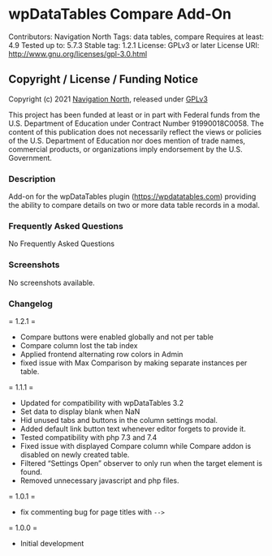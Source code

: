 # wpDataTables Compare Add-On #

Contributors: Navigation North
Tags: data tables, compare
Requires at least: 4.9
Tested up to: 5.7.3
Stable tag: 1.2.1
License: GPLv3 or later
License URI: http://www.gnu.org/licenses/gpl-3.0.html

## Copyright / License / Funding Notice

Copyright (c) 2021 [Navigation North](https://navigationnorth.com), released under [GPLv3](LICENSE)

This project has been funded at least or in part with Federal funds from the U.S. Department of Education under Contract Number 91990018C0058. The content of this publication does not necessarily reflect the views or policies of the U.S. Department of Education nor does mention of trade names, commercial products, or organizations imply endorsement by the U.S. Government.

### Description ###

Add-on for the wpDataTables plugin (https://wpdatatables.com) providing the ability to compare details on two or more data table records in a modal.

### Frequently Asked Questions ###

No Frequently Asked Questions

### Screenshots ###

No screenshots available.

### Changelog ###

= 1.2.1 =
* Compare buttons were enabled globally and not per table
* Compare column lost the tab index
* Applied frontend alternating row colors in Admin
* fixed issue with Max Comparison by making separate instances per table.

= 1.1.1 =
* Updated for compatibility with wpDataTables 3.2
* Set data to display blank when NaN
* Hid unused tabs and buttons in the column settings modal.
* Added default link button text whenever editor forgets to provide it.
* Tested compatibility with php 7.3 and 7.4
* Fixed issue with displayed Compare column while Compare addon is disabled on newly created table.
* Filtered “Settings Open” observer to only run when the target element is found.
* Removed unnecessary javascript and php files.

= 1.0.1 =
* fix commenting bug for page titles with `-->`

= 1.0.0 =
* Initial development
